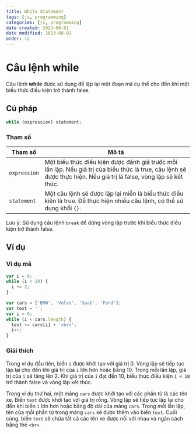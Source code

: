 ```yaml
---
title: While Statement
tags: [js, programming]
categories: [js, programming]
date created: 2023-08-01
date modified: 2023-08-01
order: 12
---
```


# Câu lệnh while

Câu lệnh **while** được sử dụng để lặp lại một đoạn mã cụ thể cho đến khi một biểu thức điều kiện trở thành false.

## Cú pháp

```js
while (expression) statement;
```

### Tham số

| Tham số       | Mô tả                                                                                                                              |
| ------------- | --------------------------------------------------------------------------------------------------------------------------------- |
| `expression`  | Một biểu thức điều kiện được đánh giá trước mỗi lần lặp. Nếu giá trị của biểu thức là true, câu lệnh sẽ được thực hiện. Nếu giá trị là false, vòng lặp sẽ kết thúc. |
| `statement`   | Một câu lệnh sẽ được lặp lại miễn là biểu thức điều kiện là true. Để thực hiện nhiều câu lệnh, có thể sử dụng khối `{}`.                   |

Lưu ý: Sử dụng câu lệnh `break` để dừng vòng lặp trước khi biểu thức điều kiện trở thành false.

## Ví dụ

### Ví dụ mã

```js
var i = 0;
while (i < 10) {
  i += 2;
}
```

```js
var cars = ['BMW', 'Volvo', 'Saab', 'Ford'];
var text = '';
var i = 0;
while (i < cars.length) {
  text += cars[i] + '<br>';
  i++;
}
```

### Giải thích

Trong ví dụ đầu tiên, biến `i` được khởi tạo với giá trị 0. Vòng lặp sẽ tiếp tục lặp lại cho đến khi giá trị của `i` lớn hơn hoặc bằng 10. Trong mỗi lần lặp, giá trị của `i` sẽ tăng lên 2. Khi giá trị của `i` đạt đến 10, biểu thức điều kiện `i < 10` trở thành false và vòng lặp kết thúc.

Trong ví dụ thứ hai, một mảng `cars` được khởi tạo với các phần tử là các tên xe. Biến `text` được khởi tạo với giá trị rỗng. Vòng lặp sẽ tiếp tục lặp lại cho đến khi biến `i` lớn hơn hoặc bằng độ dài của mảng `cars`. Trong mỗi lần lặp, tên của mỗi phần tử trong mảng `cars` sẽ được thêm vào biến `text`. Cuối cùng, biến `text` sẽ chứa tất cả các tên xe được nối với nhau và ngăn cách bằng thẻ `<br>`.
